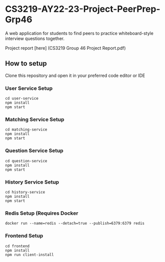 # CS3219-AY22-23-Project-PeerPrep-Grp46
A web application for students to find peers to practice whiteboard-style interview 
questions together. 

Project report [here] (CS3219 Group 46 Project Report.pdf)

## How to setup 
Clone this repository and open it in your preferred code editor or IDE 

### User Service Setup
```
cd user-service
npm install
npm start
```
### Matching Service Setup
```
cd matching-service
npm install
npm start
```
### Question Service Setup
```
cd question-service
npm install
npm start
```
### History Service Setup
```
cd history-service
npm install
npm start
```

### Redis Setup (Requires Docker
```
docker run --name=redis --detach=true --publish=6379:6379 redis
```

### Frontend Setup
```
cd frontend
npm install
npm run client-install
```


